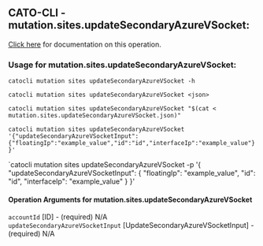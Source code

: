 
## CATO-CLI - mutation.sites.updateSecondaryAzureVSocket:
[Click here](https://api.catonetworks.com/documentation/#mutation-mutation.sites.updateSecondaryAzureVSocket) for documentation on this operation.

### Usage for mutation.sites.updateSecondaryAzureVSocket:

`catocli mutation sites updateSecondaryAzureVSocket -h`

`catocli mutation sites updateSecondaryAzureVSocket <json>`

`catocli mutation sites updateSecondaryAzureVSocket "$(cat < mutation.sites.updateSecondaryAzureVSocket.json)"`

`catocli mutation sites updateSecondaryAzureVSocket '{"updateSecondaryAzureVSocketInput":{"floatingIp":"example_value","id":"id","interfaceIp":"example_value"}}'`

`catocli mutation sites updateSecondaryAzureVSocket -p '{
    "updateSecondaryAzureVSocketInput": {
        "floatingIp": "example_value",
        "id": "id",
        "interfaceIp": "example_value"
    }
}'


#### Operation Arguments for mutation.sites.updateSecondaryAzureVSocket ####

`accountId` [ID] - (required) N/A    
`updateSecondaryAzureVSocketInput` [UpdateSecondaryAzureVSocketInput] - (required) N/A    
